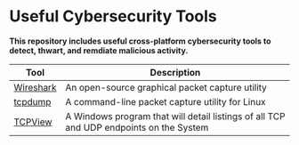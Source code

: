 # Useful Cybersecurity Tools

**This repository includes useful cross-platform cybersecurity tools to detect, thwart, and remdiate malicious activity.**

| Tool                                               | Description                                                                                     |
| ---------------------------------------------------- | ----------------------------------------------------------------------------------------------- |
| [Wireshark](https://www.wireshark.org/)      | An open-source graphical packet capture utility                                       |
| [tcpdump](https://www.tcpdump.org/)      | A command-line packet capture utility for Linux                                    |
| [TCPView](https://learn.microsoft.com/en-us/sysinternals/downloads/tcpview)      | A Windows program that will detail listings of all TCP and UDP endpoints on the System                                |

